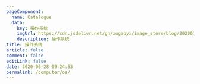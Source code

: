 ```yaml
---
pageComponent: 
  name: Catalogue
  data: 
    key: 操作系统
    imgUrl: https://cdn.jsdelivr.net/gh/xugaoyi/image_store/blog/20200112120340.png
    description: 操作系统
title: 操作系统
article: false
comment: false
editLink: false
date: 2020-06-28 09:24:53
permalink: /computer/os/
---
```


